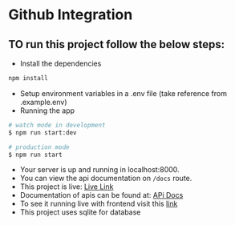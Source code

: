# Github Integration

## TO run this project follow the below steps:
- Install the dependencies
```bash
npm install
```
- Setup environment variables in a .env file (take reference from .example.env)
-  Running the app

```bash
# watch mode in development
$ npm run start:dev

# production mode
$ npm run start
```
- Your server is up and running in localhost:8000.
- You can view the api documentation on `/docs` route.
- This project is live: <a href="https://truefoundry-assignment.herokuapp.com/" target="__blank">Live Link</a>
- Documentation of apis can be found at: <a href="https://truefoundry-assignment.herokuapp.com/docs" target="__blank">APi Docs</a>
- To see it running live with frontend visit this <a href="https://truefoundry-assignment-client.vercel.app/" target="__blank">link</a>
- This project uses sqlite for database